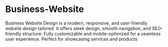 # Business-Website
 Business Website Design is a modern, responsive, and user-friendly website design tailored.  It offers sleek design, smooth navigation, and SEO-friendly structure. Fully customizable and mobile-optimized for a seamless user experience. Perfect for showcasing services and products
